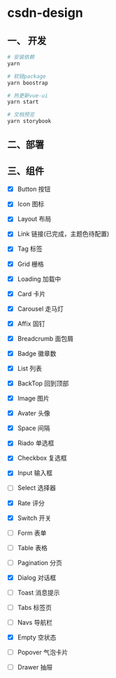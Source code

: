 # csdn-design

## 一、 开发
```bash
# 安装依赖
yarn

# 软链package
yarn boostrap

# 热更新vue-ui
yarn start

# 文档预览
yarn storybook
```
## 二、部署

## 三、组件

- [x] Button 按钮
- [x] Icon 图标
- [x] Layout 布局
- [x] Link 链接(已完成，主题色待配置)
- [x] Tag 标签
- [x] Grid 栅格
- [x] Loading 加载中
- [x] Card 卡片
- [x] Carousel 走马灯
- [x] Affix 固钉
- [x] Breadcrumb 面包屑
- [x] Badge 徽章数
- [x] List 列表
- [x] BackTop 回到顶部 
- [x] Image 图片
- [x] Avater 头像
- [x] Space 间隔

- [x] Riado 单选框
- [x] Checkbox 复选框
- [x] Input 输入框
- [ ] Select 选择器
- [x] Rate 评分
- [x] Switch 开关
- [ ] Form 表单

- [ ] Table 表格
- [ ] Pagination 分页
- [x] Dialog 对话框
- [ ] Toast 消息提示
- [ ] Tabs 标签页
- [ ] Navs 导航栏
- [x] Empty 空状态
- [ ] Popover 气泡卡片
- [ ] Drawer 抽屉